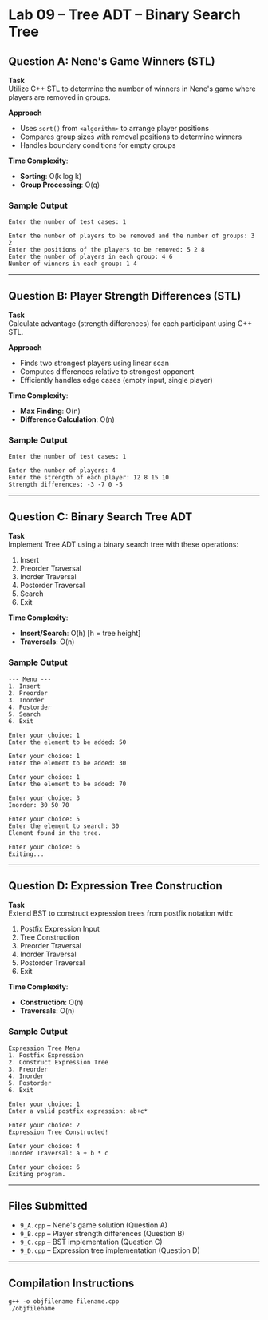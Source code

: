 # Lab 09 – Tree ADT – Binary Search Tree

## Question A: Nene's Game Winners (STL)

**Task**  
Utilize C++ STL to determine the number of winners in Nene's game where players are removed in groups.

**Approach**  
- Uses `sort()` from `<algorithm>` to arrange player positions
- Compares group sizes with removal positions to determine winners
- Handles boundary conditions for empty groups

**Time Complexity**:  
- **Sorting**: O(k log k)  
- **Group Processing**: O(q)  

### Sample Output  

```
Enter the number of test cases: 1

Enter the number of players to be removed and the number of groups: 3 2
Enter the positions of the players to be removed: 5 2 8
Enter the number of players in each group: 4 6
Number of winners in each group: 1 4
```

---

## Question B: Player Strength Differences (STL)  

**Task**  
Calculate advantage (strength differences) for each participant using C++ STL.

**Approach**  
- Finds two strongest players using linear scan
- Computes differences relative to strongest opponent
- Efficiently handles edge cases (empty input, single player)

**Time Complexity**:  
- **Max Finding**: O(n)  
- **Difference Calculation**: O(n)  

### Sample Output  

```
Enter the number of test cases: 1

Enter the number of players: 4
Enter the strength of each player: 12 8 15 10
Strength differences: -3 -7 0 -5
```

---

## Question C: Binary Search Tree ADT  

**Task**  
Implement Tree ADT using a binary search tree with these operations:  

1. Insert  
2. Preorder Traversal  
3. Inorder Traversal  
4. Postorder Traversal  
5. Search  
6. Exit  

**Time Complexity**:  
- **Insert/Search**: O(h) [h = tree height]  
- **Traversals**: O(n)  

### Sample Output  

```
--- Menu ---  
1. Insert  
2. Preorder  
3. Inorder  
4. Postorder  
5. Search  
6. Exit  

Enter your choice: 1  
Enter the element to be added: 50  

Enter your choice: 1  
Enter the element to be added: 30  

Enter your choice: 1  
Enter the element to be added: 70  

Enter your choice: 3  
Inorder: 30 50 70  

Enter your choice: 5  
Enter the element to search: 30  
Element found in the tree.  

Enter your choice: 6  
Exiting...
```

---

## Question D: Expression Tree Construction  

**Task**  
Extend BST to construct expression trees from postfix notation with:  

1. Postfix Expression Input  
2. Tree Construction  
3. Preorder Traversal  
4. Inorder Traversal  
5. Postorder Traversal  
6. Exit  

**Time Complexity**:  
- **Construction**: O(n)  
- **Traversals**: O(n)  

### Sample Output  

```
Expression Tree Menu  
1. Postfix Expression  
2. Construct Expression Tree  
3. Preorder  
4. Inorder  
5. Postorder  
6. Exit  

Enter your choice: 1  
Enter a valid postfix expression: ab+c*  

Enter your choice: 2  
Expression Tree Constructed!  

Enter your choice: 4  
Inorder Traversal: a + b * c  

Enter your choice: 6  
Exiting program.
```

---

## Files Submitted  

- `9_A.cpp` – Nene's game solution (Question A)  
- `9_B.cpp` – Player strength differences (Question B)  
- `9_C.cpp` – BST implementation (Question C)  
- `9_D.cpp` – Expression tree implementation (Question D)  

---

## Compilation Instructions  

```
g++ -o objfilename filename.cpp  
./objfilename
```

